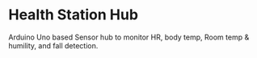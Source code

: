 # Health Station Hub
Arduino Uno based Sensor hub to monitor HR, body temp, Room temp &amp; humility, and fall detection. 

